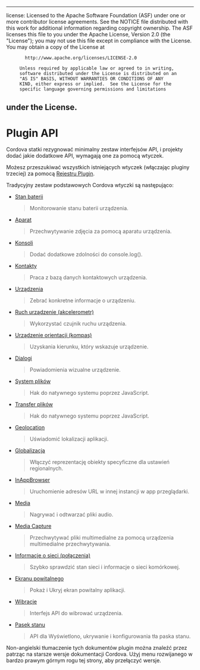 * * *

license: Licensed to the Apache Software Foundation (ASF) under one or more contributor license agreements. See the NOTICE file distributed with this work for additional information regarding copyright ownership. The ASF licenses this file to you under the Apache License, Version 2.0 (the "License"); you may not use this file except in compliance with the License. You may obtain a copy of the License at

           http://www.apache.org/licenses/LICENSE-2.0
    
         Unless required by applicable law or agreed to in writing,
         software distributed under the License is distributed on an
         "AS IS" BASIS, WITHOUT WARRANTIES OR CONDITIONS OF ANY
         KIND, either express or implied.  See the License for the
         specific language governing permissions and limitations
    

## under the License.

# Plugin API

Cordova statki rezygnować minimalny zestaw interfejsów API, i projekty dodać jakie dodatkowe API, wymagają one za pomocą wtyczek.

Możesz przeszukiwać wszystkich istniejących wtyczek (włączając pluginy trzeciej) za pomocą [Rejestru Plugin][1].

 [1]: http://plugins.cordova.io/

Tradycyjny zestaw podstawowych Cordova wtyczki są następująco:

*   [Stan baterii][2]
    
    > Monitorowanie stanu baterii urządzenia.

*   [Aparat][3]
    
    > Przechwytywanie zdjęcia za pomocą aparatu urządzenia.

*   [Konsoli][4]
    
    > Dodać dodatkowe zdolności do console.log().

*   [Kontakty][5]
    
    > Praca z bazą danych kontaktowych urządzenia.

*   [Urządzenia][6]
    
    > Zebrać konkretne informacje o urządzeniu.

*   [Ruch urządzenie (akcelerometr)][7]
    
    > Wykorzystać czujnik ruchu urządzenia.

*   [Urządzenie orientacji (kompas)][8]
    
    > Uzyskania kierunku, który wskazuje urządzenie.

*   [Dialogi][9]
    
    > Powiadomienia wizualne urządzenie.

*   [System plików][10]
    
    > Hak do natywnego systemu poprzez JavaScript.

*   [Transfer plików][11]
    
    > Hak do natywnego systemu poprzez JavaScript.

*   [Geolocation][12]
    
    > Uświadomić lokalizacji aplikacji.

*   [Globalizacja][13]
    
    > Włączyć reprezentację obiekty specyficzne dla ustawień regionalnych.

*   [InAppBrowser][14]
    
    > Uruchomienie adresów URL w innej instancji w app przeglądarki.

*   [Media][15]
    
    > Nagrywać i odtwarzać pliki audio.

*   [Media Capture][16]
    
    > Przechwytywać pliki multimedialne za pomocą urządzenia multimedialne przechwytywania.

*   [Informacje o sieci (połączenia)][17]
    
    > Szybko sprawdzić stan sieci i informacje o sieci komórkowej.

*   [Ekranu powitalnego][18]
    
    > Pokaż i Ukryj ekran powitalny aplikacji.

*   [Wibracje][19]
    
    > Interfejs API do wibrować urządzenia.

*   [Pasek stanu][20]
    
    > API dla Wyświetlono, ukrywanie i konfigurowania tła paska stanu.

 [2]: http://plugins.cordova.io/#/package/org.apache.cordova.battery-status
 [3]: http://plugins.cordova.io/#/package/org.apache.cordova.camera
 [4]: http://plugins.cordova.io/#/package/org.apache.cordova.console
 [5]: http://plugins.cordova.io/#/package/org.apache.cordova.contacts
 [6]: http://plugins.cordova.io/#/package/org.apache.cordova.device
 [7]: http://plugins.cordova.io/#/package/org.apache.cordova.device-motion
 [8]: http://plugins.cordova.io/#/package/org.apache.cordova.device-orientation
 [9]: http://plugins.cordova.io/#/package/org.apache.cordova.dialogs
 [10]: http://plugins.cordova.io/#/package/org.apache.cordova.file
 [11]: http://plugins.cordova.io/#/package/org.apache.cordova.file-transfer
 [12]: http://plugins.cordova.io/#/package/org.apache.cordova.geolocation
 [13]: http://plugins.cordova.io/#/package/org.apache.cordova.globalization
 [14]: http://plugins.cordova.io/#/package/org.apache.cordova.inappbrowser
 [15]: http://plugins.cordova.io/#/package/org.apache.cordova.media
 [16]: http://plugins.cordova.io/#/package/org.apache.cordova.media-capture
 [17]: http://plugins.cordova.io/#/package/org.apache.cordova.network-information
 [18]: http://plugins.cordova.io/#/package/org.apache.cordova.splashscreen
 [19]: http://plugins.cordova.io/#/package/org.apache.cordova.vibration
 [20]: https://github.com/apache/cordova-plugin-statusbar/blob/master/doc/index.md

Non-angielski tłumaczenie tych dokumentów plugin można znaleźć przez patrząc na starsze wersje dokumentacji Cordova. Użyj menu rozwijanego w bardzo prawym górnym rogu tej strony, aby przełączyć wersje.